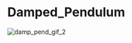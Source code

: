 # Damped_Pendulum



![damp_pend_gif_2](https://user-images.githubusercontent.com/53666707/112855420-0efbed80-90af-11eb-89c4-3224b01fc2b6.gif)
